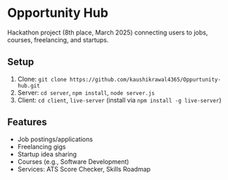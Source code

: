 # Opportunity Hub
Hackathon project (8th place, March 2025) connecting users to jobs, courses, freelancing, and startups.

## Setup
1. Clone: `git clone https://github.com/kaushikrawal4365/Oppurtunity-hub.git`
2. Server: `cd server`, `npm install`, `node server.js`
3. Client: `cd client`, `live-server` (install via `npm install -g live-server`)

## Features
- Job postings/applications
- Freelancing gigs
- Startup idea sharing
- Courses (e.g., Software Development)
- Services: ATS Score Checker, Skills Roadmap
